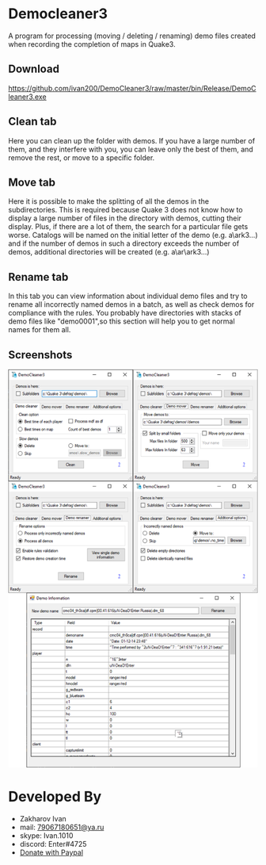 ﻿# Democleaner3
A program for processing (moving / deleting / renaming) demo files created when recording the completion of maps in Quake3.

## Download
https://github.com/ivan200/DemoCleaner3/raw/master/bin/Release/DemoCleaner3.exe

## Clean tab
Here you can clean up the folder with demos. If you have a large number of them, and they interfere with you, you can leave only the best of them, and remove the rest, or move to a specific folder.

## Move tab
Here it is possible to make the splitting of all the demos in the subdirectories. This is required because Quake 3 does not know how to display a large number of files in the directory with demos, cutting their display. Plus, if there are a lot of them, the search for a particular file gets worse.
Catalogs will be named on the initial letter of the demo (e.g. a\ark3...) and if the number of demos in such a directory exceeds the number of demos, additional directories will be created (e.g. a\ar\ark3...)

## Rename tab
In this tab you can view information about individual demo files and try to rename all incorrectly named demos in a batch, as well as check demos for compliance with the rules.
You probably have directories with stacks of demo files like "demo0001",so this section will help you to get normal names for them all.

## Screenshots
<img src='Screenshots.png' width='600'/>

# Developed By

* Zakharov Ivan
* mail: 79067180651@ya.ru
* skype: Ivan.1010
* discord: Enter#4725
* [Donate with Paypal](https://www.paypal.me/ivanz200)

